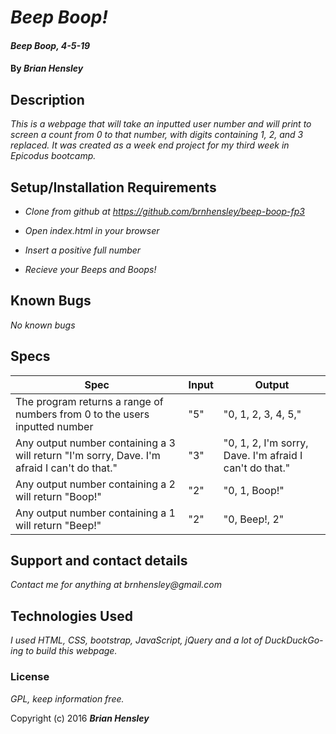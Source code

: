 # _Beep Boop!_

#### _Beep Boop, 4-5-19_

#### By _**Brian Hensley**_

## Description

_This is a webpage that will take an inputted user number and will print to screen a count from 0 to that number, with digits containing 1, 2, and 3 replaced.  It was created as a week end project for my third week in Epicodus bootcamp._

## Setup/Installation Requirements

* _Clone from github at https://github.com/brnhensley/beep-boop-fp3_

* _Open index.html in your browser_

* _Insert a positive full number_

* _Recieve your Beeps and Boops!_

## Known Bugs

_No known bugs_

## Specs

|Spec|Input|Output|
|-|-|-|
|The program returns a range of numbers from 0 to the users inputted number|"5"|"0, 1, 2, 3, 4, 5,"|
|Any output number containing a 3 will return "I'm sorry, Dave. I'm afraid I can't do that."|"3"|"0, 1, 2, I'm sorry, Dave. I'm afraid I can't do that."|
|Any output number containing a 2 will return "Boop!"|"2"|"0, 1, Boop!"|
|Any output number containing a 1 will return "Beep!"|"2"|"0, Beep!, 2"|

## Support and contact details

_Contact me for anything at brnhensley@gmail.com_

## Technologies Used

_I used HTML, CSS, bootstrap, JavaScript, jQuery and a lot of DuckDuckGo-ing to build this webpage._

### License

*GPL, keep information free.*

Copyright (c) 2016 **_Brian Hensley_**
